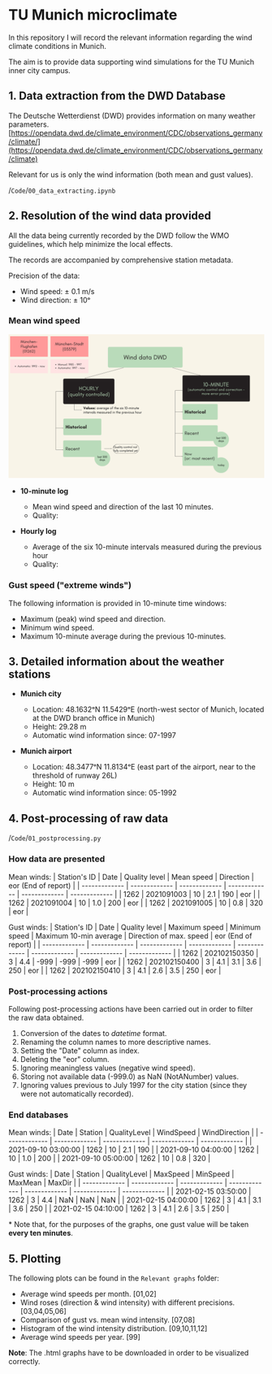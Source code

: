 # TU Munich microclimate
In this repository I will record the relevant information regarding the wind climate conditions in Munich. 

The aim is to provide data supporting wind simulations for the TU Munich inner city campus.

## 1. Data extraction from the DWD Database
The Deutsche Wetterdienst (DWD) provides information on many weather parameters. 
[https://opendata.dwd.de/climate_environment/CDC/observations_germany/climate/](https://opendata.dwd.de/climate_environment/CDC/observations_germany/climate)

Relevant for us is only the wind information (both mean and gust values).

/`Code`/`00_data_extracting.ipynb`

## 2. Resolution of the wind data provided
All the data being currently recorded by the DWD follow the WMO guidelines, which help minimize the local effects. 

The records are accompanied by comprehensive station metadata.

Precision of the data:
- Wind speed: ± 0.1 m/s
- Wind direction: ± 10ᵒ 

### Mean wind speed
![Resolution of DWD data](https://github.com/DavidMayoral/TU-Munich-microclimate/blob/main/QualityofDWDdata.png)

- **10-minute log**
  - Mean wind speed and direction of the last 10 minutes. 
  - Quality:
  
- **Hourly log**
  - Average of the six 10-minute intervals measured during the previous hour
  - Quality: 


### Gust speed ("extreme winds")
The following information is provided in 10-minute time windows:
- Maximum (peak) wind speed and direction.
- Minimum wind speed.
- Maximum 10-minute average during the previous 10-minutes.

## 3. Detailed information about the weather stations

- **Munich city**
  - Location: 48.1632ᵒN 11.5429ᵒE (north-west sector of Munich, located at the DWD branch office in Munich)
  - Height: 29.28 m
  - Automatic wind information since: 07-1997

- **Munich airport**
  - Location: 48.3477ᵒN 11.8134ᵒE (east part of the airport, near to the threshold of runway 26L)
  - Height: 10 m
  - Automatic wind information since: 05-1992

## 4. Post-processing of raw data
/`Code`/`01_postprocessing.py`

### How data are presented
Mean winds:
| Station's ID  | Date | Quality level | Mean speed | Direction | eor (End of report) | 
| ------------- | ------------- | ------------- | ------------- | ------------- | ------------- |
| 1262  | 2021091003 | 10 | 2.1  | 190 | eor |
| 1262  | 2021091004 | 10 | 1.0  | 200 | eor |
| 1262  | 2021091005 | 10 | 0.8  | 320 | eor |

Gust winds:
| Station's ID  | Date | Quality level | Maximum speed | Minimum speed | Maximum 10-min average | Direction of max. speed | eor (End of report) | 
| ------------- | ------------- | ------------- | ------------- | ------------- | ------------- | ------------- | ------------- |
| 1262  | 202102150350 | 3 | 4.4 | -999 | -999 | -999 | eor |
| 1262  | 202102150400 | 3 | 4.1 | 3.1 | 3.6 | 250 | eor |
| 1262  | 202102150410 | 3 | 4.1 | 2.6 | 3.5 | 250 | eor |

### Post-processing actions

Following post-processing actions have been carried out in order to filter the raw data obtained.
1) Conversion of the dates to *datetime* format.
2) Renaming the column names to more descriptive names.
3) Setting the "Date" column as index.
4) Deleting the "eor" column.
5) Ignoring meaningless values (negative wind speed).
6) Storing not available data (-999.0) as NaN (NotANumber) values.
7) Ignoring values previous to July 1997 for the city station (since they were not automatically recorded).

### End databases

Mean winds:
| Date | Station | QualityLevel | WindSpeed | WindDirection |
| ------------- | ------------- | ------------- | ------------- | ------------- |
| 2021-09-10 03:00:00 | 1262 | 10 | 2.1 | 190 |
| 2021-09-10 04:00:00 | 1262 | 10 | 1.0 | 200 |
| 2021-09-10 05:00:00 | 1262 | 10 | 0.8 | 320 |

Gust winds:
| Date | Station | QualityLevel | MaxSpeed | MinSpeed | MaxMean | MaxDir |
| ------------- | ------------- | ------------- | ------------- | ------------- | ------------- | ------------- |
| 2021-02-15 03:50:00 | 1262 | 3 | 4.4 | NaN | NaN | NaN |
| 2021-02-15 04:00:00 | 1262 | 3 | 4.1 | 3.1 | 3.6 | 250 |
| 2021-02-15 04:10:00 | 1262 | 3 | 4.1 | 2.6 | 3.5 | 250 |

\* Note that, for the purposes of the graphs, one gust value will be taken **every ten minutes**.

## 5. Plotting
The following plots can be found in the `Relevant graphs` folder:
- Average wind speeds per month. [01,02]
- Wind roses (direction & wind intensity) with different precisions. [03,04,05,06]
- Comparison of gust vs. mean wind intensity. [07,08]
- Histogram of the wind intensity distribution. [09,10,11,12]
- Average wind speeds per year. [99]

**Note**: The .html graphs have to be downloaded in order to be visualized correctly.
